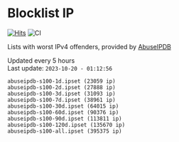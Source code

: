 # Blocklist IP

[![Hits](https://hits.seeyoufarm.com/api/count/incr/badge.svg?url=https%3A%2F%2Fgithub.com%2Fborestad%2Fblocklist-ip%2F&count_bg=%2379C83D&title_bg=%23555555&icon=&icon_color=%23E7E7E7&title=hits&edge_flat=false)](https://hits.seeyoufarm.com)  ![CI](https://img.shields.io/github/workflow/status/borestad/blocklist-ip/CI?style=flat-square)

Lists with worst IPv4 offenders, provided by [AbuseIPDB](https://www.abuseipdb.com/)

<!-- FOOTER-PLACEHOLDER -->
Updated every 5 hours<br>
Last update: `2023-10-20 - 01:12:56`
```
abuseipdb-s100-1d.ipset (23059 ip)
abuseipdb-s100-2d.ipset (27888 ip)
abuseipdb-s100-3d.ipset (31093 ip)
abuseipdb-s100-7d.ipset (38961 ip)
abuseipdb-s100-30d.ipset (64015 ip)
abuseipdb-s100-60d.ipset (90376 ip)
abuseipdb-s100-90d.ipset (113811 ip)
abuseipdb-s100-120d.ipset (135670 ip)
abuseipdb-s100-all.ipset (395375 ip)
```
